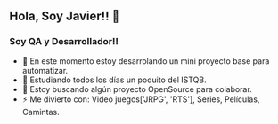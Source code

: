 <!--
**jaramosperez/jaramosperez** is a ✨ _special_ ✨ repository because its `README.md` (this file) appears on your GitHub profile.
Here are some ideas to get you started:
- 🔭 I’m currently working on ...
- 🌱 I’m currently learning ...
- 👯 I’m looking to collaborate on ...
- 🤔 I’m looking for help with ...
- 💬 Ask me about ...
- 📫 How to reach me: ...
- 😄 Pronouns: ...
- ⚡ Fun fact: ...
-->
## Hola, Soy Javier!! 👋

### Soy QA y Desarrollador!!

- 🔭 En este momento estoy desarrolando un mini proyecto base para automatizar.
- 🌱 Estudiando todos los días un poquito del ISTQB.
- 👯 Estoy buscando algún proyecto OpenSource para colaborar.
- ⚡ Me divierto con: Video juegos['JRPG', 'RTS'], Series, Películas, Camintas.

